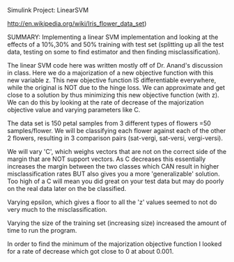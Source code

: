 Simulink Project: LinearSVM

http://en.wikipedia.org/wiki/Iris_flower_data_set)

SUMMARY: Implementing a linear SVM implementation and looking at the
effects of a 10%,30% and 50% training with test set (splitting up all the
test data, testing on some to find estimator and then finding
misclassification). 

The linear SVM code here was written mostly off of Dr. Anand's discussion
in class. Here we do a majorization of a new objective function with this
new variable z. This new objective function IS differentiable everywhere,
while the original is NOT due to the hinge loss. We can approximate and get
close to a solution by thus minimizing this new objective function (with z).
We can do this by looking at the rate of decrease of the majorization objective value 
and varying parameters like C.

The data set is 150 petal samples from 3 different
types of flowers =50 samples/flower. We will be classifying each flower
against each of the other 2 flowers, resulting in 3 comparison pairs
(sat-vergi, sat-versi, vergi-versi). 

We will vary 'C', which weighs vectors that are not on the correct side of the margin
that are NOT support vectors. As C
decreases this essentially increases the margin between the two classes
which CAN result in higher misclassification rates BUT also gives you a
more 'generalizable' solution. Too high of a C will mean you did great on
your test data but may do poorly on the real data later on the be
classified.

Varying epsilon, which gives a floor to all the 'z' values seemed to not do
very much to the misclassification.

Varying the size of the training set (increasing size) increased the amount of time to run
the program.

In order to find the minimum of the majorization objective function I
looked for a rate of decrease which got close to 0 at about 0.001.